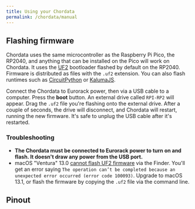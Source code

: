 ```yaml
---
title: Using your Chordata
permalink: /chordata/manual
---
```


## Flashing firmware

Chordata uses the same microcontroller as the Raspberry Pi Pico, the RP2040, and anything that can be installed on the Pico will work on Chordata. It uses the [UF2](https://github.com/microsoft/uf2) bootloader flashed by default on the RP2040. Firmware is distributed as files with the `.uf2` extension. You can also flash runtimes such as [CircuitPython](https://circuitpython.org/) or [KalumaJS](https://kalumajs.org/).

Connect the Chordata to Eurorack power, then via a USB cable to a computer. Press the **boot** button. An external drive called `RPI-RP2` will appear. Drag the `.uf2` file you're flashing onto the external drive. After a couple of seconds, the drive will disconnect, and Chordata will restart, running the new firmware. It's safe to unplug the USB cable after it's restarted.

### Troubleshooting

 - **The Chordata must be connected to Eurorack power to turn on and flash. It doesn't draw any power from the USB port.**
 - macOS "Ventura" 13.0 [cannot flash UF2 firmware](https://www.raspberrypi.com/news/the-ventura-problem/) via the Finder. You'll get an error saying `The operation can’t be completed because an unexpected error occurred (error code 100093)`. Upgrade to macOS 13.1, or flash the firmware by copying the `.uf2` file via the command line.

## Pinout
